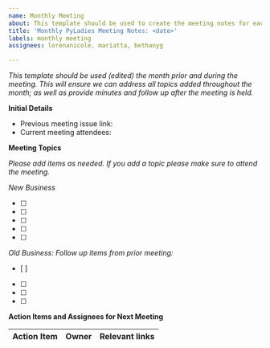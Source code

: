 ```yaml
---
name: Monthly Meeting
about: This template should be used to create the meeting notes for each month's meeting
title: 'Monthly PyLadies Meeting Notes: <date>'
labels: monthly meeting
assignees: lorenanicole, mariatta, bethanyg

---
```


_This template should be used (edited) the month prior and during the meeting. This will ensure we can address all topics added throughout the month; as well as provide minutes and follow up after the meeting is held._

**Initial Details**

- Previous meeting issue link:
- Current meeting attendees:

**Meeting Topics**

_Please add items as needed. If you add a topic please make sure to attend the meeting._

_New Business_

- [ ]
- [ ]
- [ ]
- [ ]
- [ ]

_Old Business: Follow up items from prior meeting:_
  - [ ]
  - [ ]
  - [ ]
  - [ ]

**Action Items and Assignees for Next Meeting**

Action Item| Owner | Relevant links | 
| --| --| --|
